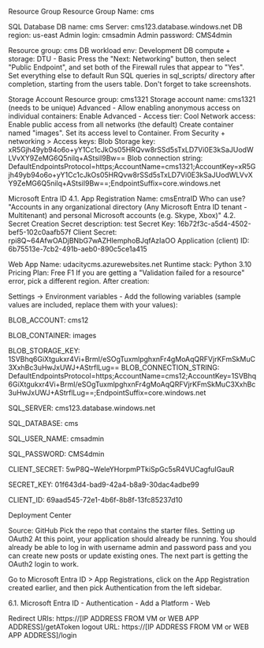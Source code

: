 Resource Group
Resource Group Name: cms

SQL Database
DB name: cms
Server: cms123.database.windows.net
DB region: us-east
Admin login: cmsadmin
Admin password: CMS4dmin

Resource group: cms
DB workload env: Development
DB compute + storage: DTU - Basic
Press the "Next: Networking" button, then select "Public Endpoint", and set both of the Firewall rules that appear to "Yes".
Set everything else to default Run SQL queries in sql_scripts/ directory after completion, starting from the users table. Don't forget to take screenshots.

Storage Account
Resource group: cms1321
Storage account name: cms1321 (needs to be unique)
Advanced - Allow enabling anonymous access on individual containers: Enable
Advanced - Access tier: Cool
Network access: Enable public access from all networks (the default)
Create container named "images". Set its access level to Container.
From Security + networking > Access keys:
Blob Storage key: xR5Gjh49yb94o6o+yY1Cc1cJkOs05HRQvw8rSSd5sTxLD7Vi0E3kSaJUodWLVvXY9ZeMG6Q5nilq+AStsiI9Bw==
Blob connection string: DefaultEndpointsProtocol=https;AccountName=cms1321;AccountKey=xR5Gjh49yb94o6o+yY1Cc1cJkOs05HRQvw8rSSd5sTxLD7Vi0E3kSaJUodWLVvXY9ZeMG6Q5nilq+AStsiI9Bw==;EndpointSuffix=core.windows.net

Microsoft Entra ID 4.1. App Registration
Name: cmsEntraID
Who can use? "Accounts in any organizational directory (Any Microsoft Entra ID tenant - Multitenant) and personal Microsoft accounts (e.g. Skype, Xbox)" 4.2. Secret Creation
Secret description: test
Secret Key: 16b72f3c-a5d4-4502-bef5-102c0aafb57f
Client Secret: rpi8Q~64AfwOADjBNbG7wAZHlemphoBJqfAzIaOO
Application (client) ID: 6b75513e-7cb2-491b-aeb0-890c5ce1a415

Web App
Name: udacitycms.azurewebsites.net
Runtime stack: Python 3.10
Pricing Plan: Free F1
If you are getting a "Validation failed for a resource" error, pick a different region.
After creation:

Settings -> Environment variables - Add the following variables (sample values are included, replace them with your values):

BLOB_ACCOUNT: cms12

BLOB_CONTAINER: images

BLOB_STORAGE_KEY: 1SVBhq6GiXtgukxr4Vi+BrmI/eSOgTuxmlpghxnFr4gMoAqQRFVjrKFmSkMuC3XxhBc3uHwJxUWJ+AStrflLug==
BLOB_CONNECTION_STRING: DefaultEndpointsProtocol=https;AccountName=cms12;AccountKey=1SVBhq6GiXtgukxr4Vi+BrmI/eSOgTuxmlpghxnFr4gMoAqQRFVjrKFmSkMuC3XxhBc3uHwJxUWJ+AStrflLug==;EndpointSuffix=core.windows.net

SQL_SERVER: cms123.database.windows.net

SQL_DATABASE: cms

SQL_USER_NAME: cmsadmin

SQL_PASSWORD: CMS4dmin

CLIENT_SECRET: 5wP8Q~WeleYHorpmPTkiSpGc5sR4VUCagfuIGauR

SECRET_KEY: 01f643d4-bad9-42a4-b8a9-30dac4adbe99

CLIENT_ID: 69aad545-72e1-4b6f-8b8f-13fc85237d10 

Deployment Center

Source: GitHub
Pick the repo that contains the starter files.
Setting up OAuth2 At this point, your application should already be running. You should already be able to log in with username admin and password pass and you can create new posts or update existing ones.
The next part is getting the OAuth2 login to work.

Go to Microsoft Entra ID > App Registrations, click on the App Registration created earlier, and then pick Authentication from the left sidebar.

6.1. Microsoft Entra ID - Authentication - Add a Platform - Web

Redirect URIs: https://[IP ADDRESS FROM VM or WEB APP ADDRESS]/getAToken
logout URL: https://[IP ADDRESS FROM VM or WEB APP ADDRESS]/login
